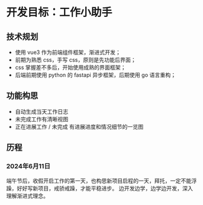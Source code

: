 # 开发目标：工作小助手

## 技术规划

- 使用 vue3 作为前端组件框架，渐进式开发；
- 前期为熟悉 css，手写 css，原则是先功能后界面；
- css 掌握差不多后，开始使用成熟的界面框架；
- 后端前期使用 python 的 fastapi 异步框架，后期使用 go 语言重构；


## 功能构思

- 自动生成当天工作日志
- 未完成工作有清晰视图
- 正在进展工作 / 未完成 有进展进度和情况细节的一览图


## 历程 

### 2024年6月11日

端午节后，收假开启工作的第一天，也构思新项目启程的一天，拜托，一定不能浮躁，好好写新项目，戒骄戒躁，才能平稳进步。
边开发边学，边学边开发，深入理解渐进式理念。

